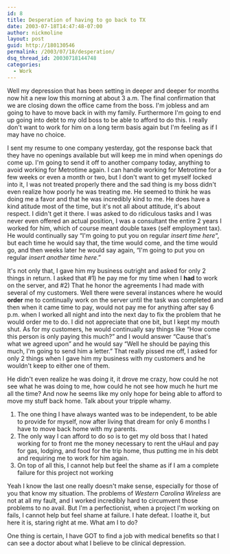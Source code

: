```yaml
---
id: 8
title: Desperation of having to go back to TX
date: 2003-07-18T14:47:48-07:00
author: nickmoline
layout: post
guid: http://180130546
permalink: /2003/07/18/desperation/
dsq_thread_id: 20030718144748
categories:
  - Work
---
```

Well my depression that has been setting in deeper and deeper for months now hit a new low this morning at about 3 a.m. The final confirmation that we are closing down the office came from the boss. I'm jobless and am going to have to move back in with my family. Furthermore I'm going to end up going into debt to my old boss to be able to afford to do this. I really don't want to work for him on a long term basis again but I'm feeling as if I may have no choice.

<!--more-->

I sent my resume to one company yesterday, got the response back that they have no openings available but will keep me in mind when openings do come up. I'm going to send it off to another company today, anything to avoid working for Metrotime again. I can handle working for Metrotime for a few weeks or even a month or two, but I don't want to get myself locked into it, I was not treated properly there and the sad thing is my boss didn't even realize how poorly he was treating me. He seemed to think he was doing me a favor and that he was incredibly kind to me. He does have a kind atitude most of the time, but it's not all about attitude, it's about respect. I didn't get it there. I was asked to do ridiculous tasks and I was never even offered an actual position, I was a consultant the entire 2 years I worked for him, which of course meant double taxes (self employment tax). He would continually say &#8220;I'm going to put you on regular _insert time here_&#8220;, but each time he would say that, the time would come, and the time would go, and then weeks later he would say again, &#8220;I'm going to put you on regular _insert another time here_.&#8221;

It's not only that, I gave him my business outright and asked for only 2 things in return. I asked that #1) he pay me for my time when I **had** to work on the server, and #2) That he honor the agreements I had made with several of my customers. Well there were several instances where he would **order** me to continually work on the server until the task was completed and then when it came time to pay, would not pay me for anything after say 6 p.m. when I worked all night and into the next day to fix the problem that he would order me to do. I did not appreciate that one bit, but I kept my mouth shut. As for my customers, he would continually say things like &#8220;How come this person is only paying this much?&#8221; and I would answer &#8220;Cause that's what we agreed upon&#8221; and he would say &#8220;Well he should be paying this much, I'm going to send him a letter.&#8221; That really pissed me off, I asked for only 2 things when I gave him my business with my customers and he wouldn't keep to either one of them.

He didn't even realize he was doing it, it drove me crazy, how could he not see what he was doing to me, how could he not see how much he hurt me all the time? And now he seems like my only hope for being able to afford to move my stuff back home. Talk about your tripple whamy.

1. The one thing I have always wanted was to be independent, to be able to provide for myself, now after living that dream for only 6 months I have to move back home with my parents.
2. The only way I can afford to do so is to get my old boss that I hated working for to front me the money necessary to rent the uHaul and pay for gas, lodging, and food for the trip home, thus putting me in his debt and requiring me to work for him again.
3. On top of all this, I cannot help but feel the shame as if I am a complete failure for this project not working

Yeah I know the last one really doesn't make sense, especially for those of you that know my situation. The problems of _Western Carolina Wireless_ are not at all my fault, and I worked incredibly hard to circumvent those problems to no avail. But I'm a perfectionist, when a project I'm working on fails, I cannot help but feel shame at failure. I hate defeat. I loathe it, but here it is, staring right at me. What am I to do?

One thing is certain, I have GOT to find a job with medical benefits so that I can see a doctor about what I believe to be clinical depression.
